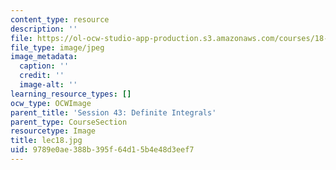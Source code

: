 ```yaml
---
content_type: resource
description: ''
file: https://ol-ocw-studio-app-production.s3.amazonaws.com/courses/18-01sc-single-variable-calculus-fall-2010/9789e0ae388b395f64d15b4e48d3eef7_lec18.jpg
file_type: image/jpeg
image_metadata:
  caption: ''
  credit: ''
  image-alt: ''
learning_resource_types: []
ocw_type: OCWImage
parent_title: 'Session 43: Definite Integrals'
parent_type: CourseSection
resourcetype: Image
title: lec18.jpg
uid: 9789e0ae-388b-395f-64d1-5b4e48d3eef7
---
```

